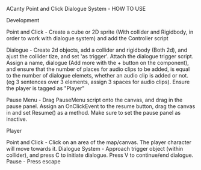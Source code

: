 ACanty Point and Click Dialogue System - HOW TO USE

Development

Point and Click - Create a cube or 2D sprite (With collider and Rigidbody, in order to work with dialogue system) and add the Controller script

Dialogue - Create 2d objects, add a collider and rigidbody (Both 2d), and ajust the collider tize, and set 'as trigger'. Attach the dialogue trigger script. Assign a name, dialogue (Add more with the + button on the component), and ensure that the number of places for audio clips to be added, is equal to the number of dialogue elemets, whether an audio clip is added or not. (eg 3 sentences over 3 elements, assign 3 spaces for audio clips).
Ensure the player is tagged as "Player"

Pause Menu - Drag PauseMenu script onto the canvas, and drag in the pause panel. Assign an OnClickEvent to the resume button, drag the canvas in and set Resume() as a method. Make sure to set the pause panel as inactive. 

Player

Point and Click - Click on an area of the map/canvas. The player character will move towards it. 
Dialogue System - Approach trigger object (within collider), and press C to initiate dialogue. Press V to continue/end dialogue. 
Pause - Press escape
